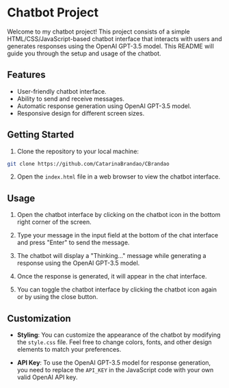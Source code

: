 # Chatbot Project

Welcome to my chatbot project! This project consists of a simple HTML/CSS/JavaScript-based chatbot interface that interacts with users and generates responses using the OpenAI GPT-3.5 model. This README will guide you through the setup and usage of the chatbot.

## Features

- User-friendly chatbot interface.
- Ability to send and receive messages.
- Automatic response generation using OpenAI GPT-3.5 model.
- Responsive design for different screen sizes.

## Getting Started

1. Clone the repository to your local machine:

```bash
git clone https://github.com/CatarinaBrandao/CBrandao
```

2. Open the `index.html` file in a web browser to view the chatbot interface.

## Usage

1. Open the chatbot interface by clicking on the chatbot icon in the bottom right corner of the screen.

2. Type your message in the input field at the bottom of the chat interface and press "Enter" to send the message.

3. The chatbot will display a "Thinking..." message while generating a response using the OpenAI GPT-3.5 model.

4. Once the response is generated, it will appear in the chat interface.

5. You can toggle the chatbot interface by clicking the chatbot icon again or by using the close button.

## Customization

- **Styling**: You can customize the appearance of the chatbot by modifying the `style.css` file. Feel free to change colors, fonts, and other design elements to match your preferences.

- **API Key**: To use the OpenAI GPT-3.5 model for response generation, you need to replace the `API_KEY` in the JavaScript code with your own valid OpenAI API key.

